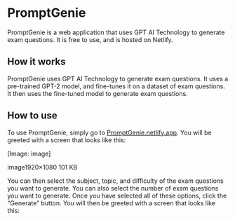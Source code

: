 [Comment]: <> (Describe this entire project.)
[Comment]: <> (Describe the purpose of PromptGenie, and how it works. It uses GPT AI Technology to generate exam questions. It is a web application that is hosted on Netlify, and is free to use. Explain how it works as well.)

# PromptGenie

PromptGenie is a web application that uses GPT AI Technology to generate exam questions. It is free to use, and is hosted on Netlify.

## How it works

PromptGenie uses GPT AI Technology to generate exam questions. It uses a pre-trained GPT-2 model, and fine-tunes it on a dataset of exam questions. It then uses the fine-tuned model to generate exam questions.

## How to use

To use PromptGenie, simply go to [PromptGenie.netlify.app](PromptGenie.netlify.app). You will be greeted with a screen that looks like this:

[Image: image]

image1920×1080 101 KB

You can then select the subject, topic, and difficulty of the exam questions you want to generate. You can also select the number of exam questions you want to generate. Once you have selected all of these options, click the “Generate” button. You will then be greeted with a screen that looks like this:
